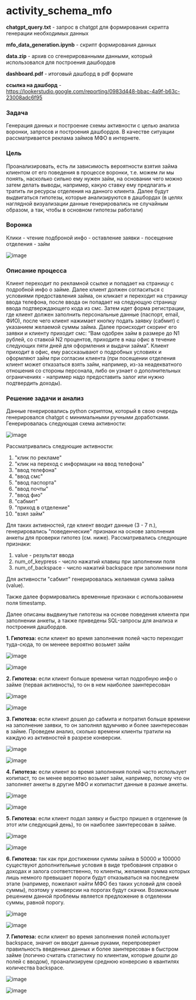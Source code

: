 # activity_schema_mfo

**chatgpt_query.txt** - запрос в chatgpt для формирования скрипта генерации необходимых данных

**mfo_data_generation.ipynb** - скрипт формирования данных

**data.zip** - архив со сгенерированными данными, который использовался для построения дашбордов

**dashboard.pdf** - итоговый дашборд в pdf формате

**ссылка на дашборд** - https://lookerstudio.google.com/reporting/0983d448-bbac-4a9f-b63c-23008adc6f95

### Задача
Генерация данных и построение схемы активности с целью анализа воронки, запросов и построения дашбордов.
В качестве ситуации рассматривается реклама займов МФО в интернете.

### Цель
Проанализировать, есть ли зависимость вероятности взятия займа клиентом от его поведения в процессе воронки, т.е. можем ли мы понять, насколько сильно ему нужен займ, на основании чего можно затем делать выводы, например, какую ставку ему предлагать и тратить ли ресурсы отделения на данного клиента.
Далее будут выдвигаться гипотезы, которые анализируются в дашбордах (в целях наглядной визуализации данные генерировались не случайным образом, а так, чтобы в основном гипотезы работали)

### Воронка
Клики - чтение подброной инфо - оставление заявки - посещение отделения - займ

![image](https://github.com/denis6715/activity_schema_mfo/assets/94977703/8463daa6-42ca-4cab-a0e1-6379ce73f51c)


### Описание процесса
Клиент переходит по рекламной ссылке и попадает на страницу с подробной инфо о займе. Далее клиент должен согласиться с условиями предоставления займа, он кликает и переходит на страницу ввода телефона, после ввода он попадает на следующую страницу ввода подтверждающего кода из смс. Затем идет форма регистрации, где клиент должен заполнить персональные данные (паспорт, email, ФИО), после чего клиент нажимает кнопку подать заявку (сабмит) с указанием желаемой суммы займа. Далее происходит скоринг его заявки и клиенту приходит смс: “Вам одобрен займ в размере до N1 рублей, со ставкой N2 процентов, приходите в наш офис в течение следующих пяти дней для оформления и выдачи займа”. Клиент приходит в офис, ему рассказывают о подробных условиях и оформляют займ при согласии клиента (при посещении отделения клиент может отказаться взять займ, например, из-за неадекватного отношения со стороны персонала, либо он узнает о дополнительных ограничениях - например надо предоставить залог или нужно подтвердить доходы).

### Решение задачи и анализ
Данные генерировались python скриптом, который в свою очередь генерировался chatgpt с минимальными ручными доработками. Генерировалась следующая схема активности:

![image](https://github.com/denis6715/activity_schema_mfo/assets/94977703/7e8df2c5-b174-46c3-812b-d319507eaaaf)

Рассматривались следующие активности:
1. "клик по рекламе"
2. "клик на переход с информации на ввод телефона"
3. "ввод телефона"
4. "ввод смс"
5. "ввод паспорта"
6. "ввод почты"
7. "ввод фио"
8. "сабмит"
9. "приход в отделение"
10. "взял займ"

Для таких активностей, где клиент вводит данные (3 - 7 п.), генерировались "поведенческие" признаки на основе заполнения анкеты для проверки гипотез (см. ниже). Рассматривались следующие признаки:
1. value - результат ввода
2. num_of_keypress - число нажатий клавиш при заполнении поля
3. num_of_backspace - число нажатий backspace при заполнении поля
   
Для активности "сабмит" генерировалась желаемая сумма займа (value).

Также далее формировались временные признаки с использованием поля timestamp.

Далее описаны выдвинутые гипотезы на основе поведения клиента при заполнении анкеты, а также приведены SQL-запросы для анализа и построения дашбордов.

**1. Гипотеза:** если клиент во время заполнения полей часто переходит туда-сюда, то он менеее вероятно возьмет займ

![image](https://github.com/denis6715/activity_schema_mfo/assets/94977703/87a5ce01-aea6-49dd-bad8-012689f55b7f)

![image](https://github.com/denis6715/activity_schema_mfo/assets/94977703/9e7eba77-2872-4b3c-ae44-1b8d9d35c94a)

**2. Гипотеза:** если клиент больше времени читал подробную инфо о займе (первая активность), то он в нем наиболее заинтересован 

![image](https://github.com/denis6715/activity_schema_mfo/assets/94977703/a3ed6dde-46ac-4e36-bc82-6757247f7ebe)

![image](https://github.com/denis6715/activity_schema_mfo/assets/94977703/43b9ab4b-db8a-4dbf-8ea2-0d8e10f76e79)

**3. Гипотеза:** если клиент дошел до сабмита и потратил больше времени на заполнение заявки, то он заполнял вдумчиво и более заинтересован в займе. Проведем анализ, сколько времени клиенты тратили на каждую из активностей в разрезе конверсии.

![image](https://github.com/denis6715/activity_schema_mfo/assets/94977703/d70e7d11-853c-4a5a-a693-fb8b77b23e49)

![image](https://github.com/denis6715/activity_schema_mfo/assets/94977703/dfed005e-b720-41b1-8278-c2db2594cef3)

**4. Гипотеза:** если клиент во время заполнения полей часто использует копипаст, то он менее вероятно возьмет займ, например, потому что он заполняет анкеты в другие МФО и копипастит данные в разные анкеты.

![image](https://github.com/denis6715/activity_schema_mfo/assets/94977703/b9acd792-4e67-4530-9f56-6fbb3c4b3815)

![image](https://github.com/denis6715/activity_schema_mfo/assets/94977703/85a3fa89-c2ec-41d2-b83f-00e94c0ae087)

**5. Гипотеза:** если клиент подал заявку и быстро пришел в отделение (в этот или следующий день), то он наиболее заинтересован в займе.

![image](https://github.com/denis6715/activity_schema_mfo/assets/94977703/0d6e2396-4486-414c-b273-945388b5e6ca)

![image](https://github.com/denis6715/activity_schema_mfo/assets/94977703/22f3f9f3-129e-4d2a-b0df-ec0fad380ba3)

**6. Гипотеза:** так как при достижении суммы займа в 50000 и 100000 существуют дополнительные условия в виде требования справки о доходах и залога соответственно, то клиенты, желаемая сумма которых лишь немного превышает пороги будут отказываться на последнем этапе (например, пожелают найти МФО без таких условий для своей суммы), поэтому у конверсии на порогах будут скачки. Возможным решением данной проблемы является предложение в отделении суммы, равной порогу.

![image](https://github.com/denis6715/activity_schema_mfo/assets/94977703/e7f5d59b-22eb-4386-a6af-ba35372e0b7e)

![image](https://github.com/denis6715/activity_schema_mfo/assets/94977703/083318a6-1151-4903-a32b-131a73091b33)

**7. Гипотеза:** если клиент во время заполнения полей использует backspace, значит он вводит данные руками, перепроверяет правильность введенных данных и более заинтересован в быстром займе (логично считать статистику по клиентам, которые дошли до полей с вводом), проанализируем среднюю конверсию в квантилях количества backspace.

![image](https://github.com/denis6715/activity_schema_mfo/assets/94977703/496fbb7f-f7fc-4b9a-a936-fdb0f6cc8c1b)

![image](https://github.com/denis6715/activity_schema_mfo/assets/94977703/a0048227-7142-4c21-9d4a-97b55610e0b0)




